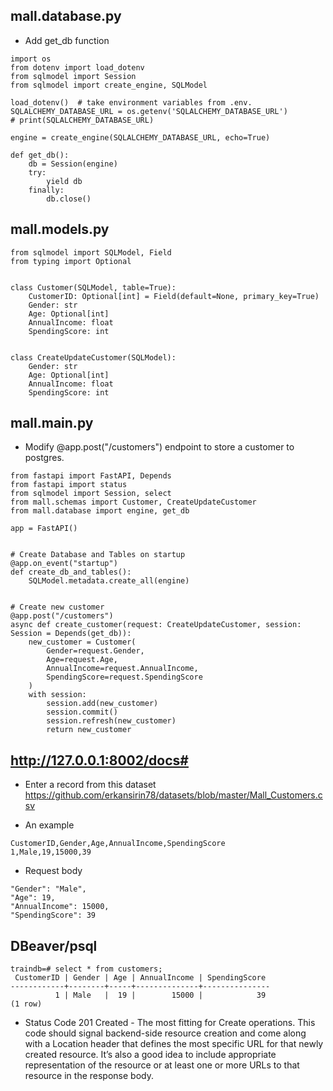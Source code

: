 ## mall.database.py 
- Add get_db function
```commandline
import os
from dotenv import load_dotenv
from sqlmodel import Session
from sqlmodel import create_engine, SQLModel

load_dotenv()  # take environment variables from .env.
SQLALCHEMY_DATABASE_URL = os.getenv('SQLALCHEMY_DATABASE_URL')
# print(SQLALCHEMY_DATABASE_URL)

engine = create_engine(SQLALCHEMY_DATABASE_URL, echo=True)

def get_db():
    db = Session(engine)
    try:
        yield db
    finally:
        db.close()
```
## mall.models.py
```commandline
from sqlmodel import SQLModel, Field
from typing import Optional


class Customer(SQLModel, table=True):
    CustomerID: Optional[int] = Field(default=None, primary_key=True)
    Gender: str
    Age: Optional[int]
    AnnualIncome: float
    SpendingScore: int


class CreateUpdateCustomer(SQLModel):
    Gender: str
    Age: Optional[int]
    AnnualIncome: float
    SpendingScore: int
```
## mall.main.py
- Modify @app.post("/customers") endpoint to store a customer to postgres.
```commandline
from fastapi import FastAPI, Depends
from fastapi import status
from sqlmodel import Session, select
from mall.schemas import Customer, CreateUpdateCustomer
from mall.database import engine, get_db

app = FastAPI()


# Create Database and Tables on startup
@app.on_event("startup")
def create_db_and_tables():
    SQLModel.metadata.create_all(engine)


# Create new customer
@app.post("/customers")
async def create_customer(request: CreateUpdateCustomer, session: Session = Depends(get_db)):
    new_customer = Customer(
        Gender=request.Gender,
        Age=request.Age,
        AnnualIncome=request.AnnualIncome,
        SpendingScore=request.SpendingScore
    )
    with session:
        session.add(new_customer)
        session.commit()
        session.refresh(new_customer)
        return new_customer
```

## http://127.0.0.1:8002/docs#

- Enter a record from this dataset  
https://github.com/erkansirin78/datasets/blob/master/Mall_Customers.csv

- An example
```
CustomerID,Gender,Age,AnnualIncome,SpendingScore
1,Male,19,15000,39
```
- Request body
```
"Gender": "Male",
"Age": 19,
"AnnualIncome": 15000,
"SpendingScore": 39
```
## DBeaver/psql
```
traindb=# select * from customers;
 CustomerID | Gender | Age | AnnualIncome | SpendingScore
------------+--------+-----+--------------+---------------
          1 | Male   |  19 |        15000 |            39
(1 row)
```

- Status Code 201 Created - The most fitting for Create operations. This code should signal backend-side resource creation and come along with a Location header that defines the most specific URL for that newly created resource. It’s also a good idea to include appropriate representation of the resource or at least one or more URLs to that resource in the response body.

